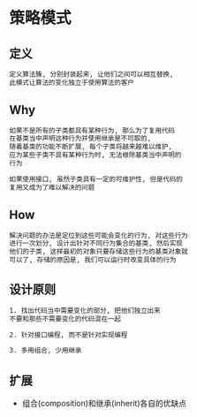 策略模式
=======

## 定义

```txt
定义算法簇, 分别封装起来, 让他们之间可以相互替换,
此模式让算法的变化独立于使用算法的客户
```

## Why

```txt
如果不是所有的子类都具有某种行为, 那么为了复用代码
在基类当中声明这种行为并使用继承是不可取的,
随着基类的功能不断扩展, 每个子类将越来越难以维护,
应为某些子类不具有某种行为时, 无法根除基类当中声明的
行为

如果使用接口, 虽然子类具有一定的可维护性, 但是代码的
复用又成为了难以解决的问题
```

## How

```txt
解决问题的办法是定位到这些可能会变化的行为, 对这些行为
进行一次划分, 设计出针对不同行为集合的基类, 然后实现
他们的子类, 这样最初的对象只要存储这些行为的基类对象就
可以了, 存储的原因是, 我们可以运行时改变具体的行为
```

## 设计原则

```txt
1. 找出代码当中需要变化的部分, 把他们独立出来
不要和那些不需要变化的代码混在一起

2. 针对接口编程, 而不是针对实现编程

3. 多用组合, 少用继承
```

## 扩展
* 组合(composition)和继承(inherit)各自的优缺点
